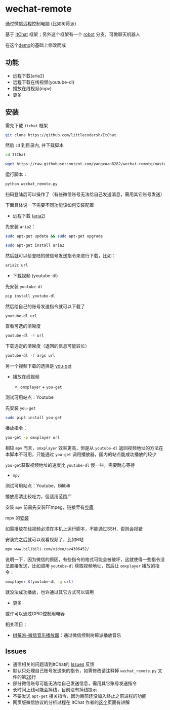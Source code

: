 # wechat-remote
通过微信远程控制电脑 (比如树莓派) 

基于 [ItChat](https://github.com/littlecodersh/ItChat) 框架；另外这个框架有一个 [robot](https://github.com/littlecodersh/ItChat/tree/robot) 分支，可做聊天机器人

在这个[demo](https://github.com/littlecodersh/ItChat/issues/24#issuecomment-228583833)的基础上修改而成

## 功能

- 远程下载(aria2)
- 远程下载在线视频(youtube-dl)
- 播放在线视频(mpv)
- 更多

## 安装

需先下载 `itchat` 框架

```bash
git clone https://github.com/littlecodersh/ItChat
```

然后 `cd` 到目录内, 并下载脚本

```bash
cd ItChat
```

```bash
wget https://raw.githubusercontent.com/yangxuan8282/wechat-remote/master/wechat_remote.py
```

运行脚本：

```bash
python wechat_remote.py
```

扫码登陆后可以操作了（有些微信账号无法给自己发送消息，需用其它账号发送）

下面具体说一下需要不同功能该如何安装配置

- 远程下载 ([aria2](https://aria2.github.io/))

先安装 `aria2`：

```bash
sudo apt-get update && sudo apt-get upgrade
```

```bash
sudo apt-get install aria2
```

然后就可以给登陆的微信号发送指令来进行下载，比如：

```bash
aria2c url
```

- 下载视频 (youtube-dl)

先安装 `youtube-dl`

```bash
pip install youtube-dl
```

然后给自己的账号发送指令就可以下载了

```bash
youtube-dl url
```

查看可选的清晰度

```bash
youtube-dl -F url
```

下载选定的清晰度（返回的信息可能较长）

```bash
youtube-dl -f args url
```

另一个视频下载的选择是 [you-get](https://github.com/soimort/you-get)

- 播放在线视频 
 
  - `omxplayer` + `you-get`

测试可用站点：Youtube
   
先安装 `you-get`

```bash
sudo pip3 install you-get
```

播放指令：

```bash
you-get -p omxplayer url
```

相较 `mpv` 而言，`omxplayer` 效率更高，但是从 `youtube-dl` 返回视频地址的方法在本脚本不可用，只能通过 `you-get` 调用播放器，国内的站点能成功播放的较少

`you-get`获取视频地址的速度比 `youtube-dl` 慢一些，需要耐心等待

  - `mpv` 

测试可用站点：Youtube，Bilibili

播放高清比较吃力，但适用范围广

安装 `mpv` 前需先安装FFmpeg，链接里有[步骤](https://www.zybuluo.com/yangxuan/note/374932#7-ffmpeg)

mpv 的[安装](https://www.zybuluo.com/yangxuan/note/374932#8-mpv)

如需播放在线视频必须在本机上运行脚本，不能通过SSH，否则会报错

安装完之后就可以观看视频了，比如B站

```bash
mpv www.bilibili.com/video/av4306452/
```

说明一下，因为微信的原因，有些指令的格式可能会被破坏，这就使得一些指令没法直接发送，比如调用 `youtube-dl` 获取视频地址，然后让 `omxplayer` 播放的指令：

```bash
omxplayer $(youtube-dl -g url)
```

就没法成功播放，也许通过其它方式可以调用


- 更多

或许可以通过GPIO控制用电器


相关项目：

- [树莓派-微信音乐播放器](https://github.com/yaphone/RasWxMusicbox)：通过微信控制树莓派播放音乐

## Issues

- 通信相关的问题请到ItChat的 [Issues](https://github.com/littlecodersh/ItChat/issues) 反馈
- 默认只处理自己账号发送来的指令，如需修改请注释掉 `wechat_remote.py` 文件的第[26](https://github.com/yangxuan8282/wechat-remote/blob/master/wechat_remote.py#L26)行
- 部分微信账号可能无法给自己发送信息，需用其它账号发送指令
- 长时间上线可能会掉线，目前没有掉线提示
- 不要发送 `apt-get` 相关指令，因为目前还没加入终止之前进程的功能
- 网页版微信协议的分析过程在 ItChat 作者的[这个](https://github.com/littlecodersh/ItChat/blob/master/docs/Tutorial/Tutorial1.md)页面有讲解
